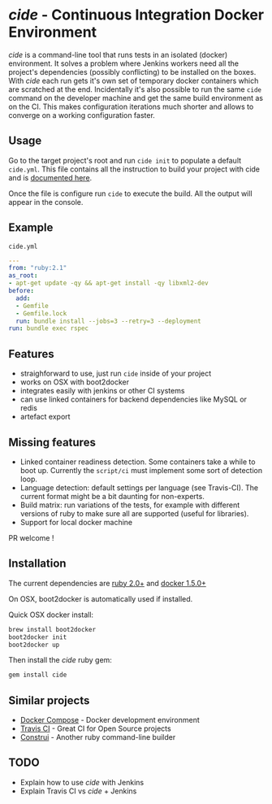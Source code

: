 *cide* - Continuous Integration Docker Environment
================================================

*cide* is a command-line tool that runs tests in an isolated (docker)
environment. It solves a problem where Jenkins workers need all the project's
dependencies (possibly conflicting) to be installed on the boxes. With *cide*
each run gets it's own set of temporary docker containers which are scratched
at the end. Incidentally it's also possible to run the same `cide` command on
the developer machine and get the same build environment as on the CI. This
makes configuration iterations much shorter and allows to converge on a
working configuration faster.

Usage
-----

Go to the target project's root and run `cide init` to populate a default
`cide.yml`. This file contains all the instruction to build your project with
cide and is [documented here](docs/cide.yml.md).

Once the file is configure run `cide` to execute the build. All the output
will appear in the console.

Example
-------

`cide.yml`
```yaml
---
from: "ruby:2.1"
as_root:
- apt-get update -qy && apt-get install -qy libxml2-dev
before:
  add:
  - Gemfile
  - Gemfile.lock
  run: bundle install --jobs=3 --retry=3 --deployment
run: bundle exec rspec
```

Features
--------

* straighforward to use, just run `cide` inside of your project
* works on OSX with boot2docker
* integrates easily with jenkins or other CI systems
* can use linked containers for backend dependencies like MySQL or redis
* artefact export

Missing features
----------------

* Linked container readiness detection. Some containers take a while to boot
  up. Currently the `script/ci` must implement some sort of detection loop.
* Language detection: default settings per language (see Travis-CI). The
  current format might be a bit daunting for non-experts.
* Build matrix: run variations of the tests, for example with different
  versions of ruby to make sure all are supported (useful for libraries).
* Support for local docker machine

PR welcome !

Installation
------------

The current dependencies are [ruby
2.0+](https://www.ruby-lang.org/en/documentation/installation/) and [docker
1.5.0+](https://docs.docker.com/installation/#installation)

On OSX, boot2docker is automatically used if installed.

Quick OSX docker install:
```sh
brew install boot2docker
boot2docker init
boot2docker up
```

Then install the *cide* ruby gem:
```sh
gem install cide
```

Similar projects
----------------

* [Docker Compose](https://docs.docker.com/compose/) - Docker development environment
* [Travis CI](https://travis-ci.org/) - Great CI for Open Source projects
* [Construi](https://github.com/lstephen/construi) - Another ruby command-line builder

TODO
----

* Explain how to use *cide* with Jenkins
* Explain Travis CI vs *cide* + Jenkins

